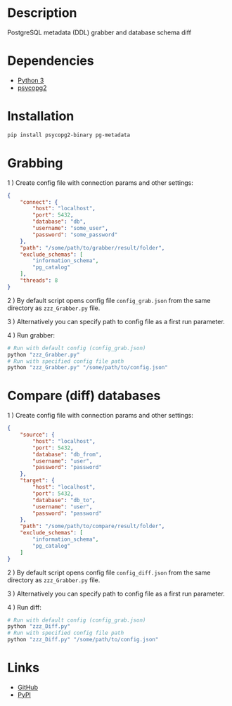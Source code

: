 # Description

PostgreSQL metadata (DDL) grabber and database schema diff

# Dependencies

* [Python 3](https://www.python.org/downloads/)
* [psycopg2](https://pypi.org/project/psycopg2/)

# Installation

```bash
pip install psycopg2-binary pg-metadata
```

# Grabbing

1 ) Create config file with connection params and other settings:

```json
{
    "connect": {
        "host": "localhost",
        "port": 5432,
        "database": "db",
        "username": "some_user",
        "password": "some_password"
    },
    "path": "/some/path/to/grabber/result/folder",
    "exclude_schemas": [
        "information_schema",
        "pg_catalog"
    ],
    "threads": 8
}
```

2 ) By default script opens config file `config_grab.json` from the same directory as `zzz_Grabber.py` file.

3 ) Alternatively you can specify path to config file as a first run parameter.

4 ) Run grabber:

```bash
# Run with default config (config_grab.json)
python "zzz_Grabber.py"
# Run with specified config file path
python "zzz_Grabber.py" "/some/path/to/config.json"
```

# Compare (diff) databases

1 ) Create config file with connection params and other settings:

```json
{
    "source": {
        "host": "localhost",
        "port": 5432,
        "database": "db_from",
        "username": "user",
        "password": "password"
    },
    "target": {
        "host": "localhost",
        "port": 5432,
        "database": "db_to",
        "username": "user",
        "password": "password"
    },
    "path": "/some/path/to/compare/result/folder",
    "exclude_schemas": [
        "information_schema",
        "pg_catalog"
    ]
}
```

2 ) By default script opens config file `config_diff.json` from the same directory as `zzz_Grabber.py` file.

3 ) Alternatively you can specify path to config file as a first run parameter.

4 ) Run diff:

```bash
# Run with default config (config_grab.json)
python "zzz_Diff.py"
# Run with specified config file path
python "zzz_Diff.py" "/some/path/to/config.json"
```

# Links

* [GitHub](https://github.com/ish1mura/pg_metadata)
* [PyPI](https://pypi.org/project/pg-metadata/)
